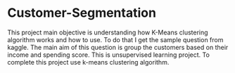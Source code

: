 # Customer-Segmentation
This project main objective is understanding how K-Means clustering algorithm works and how to use. To do that I get the sample question from kaggle. The main aim of this question is group the customers based on their income and spending score. This is unsupervised learning project. To complete this project use k-means clustering algorithm.
